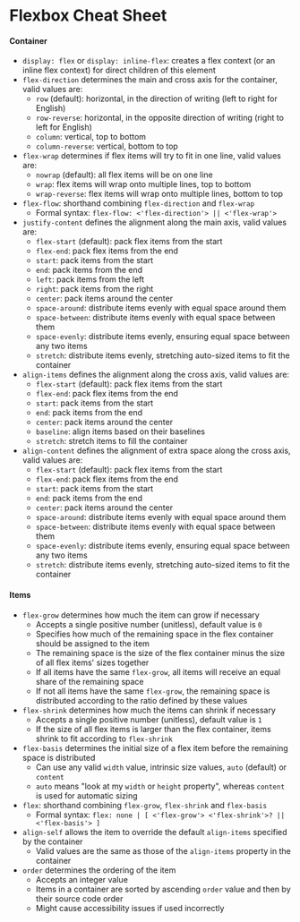 # Flexbox Cheat Sheet

#### Container

-   `display: flex` or `display: inline-flex`: creates a flex context (or an inline flex context) for direct children of this element
-   `flex-direction` determines the main and cross axis for the container, valid values are:
    -   `row` (default): horizontal, in the direction of writing (left to right for English)
    -   `row-reverse`: horizontal, in the opposite direction of writing (right to left for English)
    -   `column`: vertical, top to bottom
    -   `column-reverse`: vertical, bottom to top
-   `flex-wrap` determines if flex items will try to fit in one line, valid values are:
    -   `nowrap` (default): all flex items will be on one line
    -   `wrap`: flex items will wrap onto multiple lines, top to bottom
    -   `wrap-reverse`: flex items will wrap onto multiple lines, bottom to top
-   `flex-flow`: shorthand combining `flex-direction` and `flex-wrap`
    -   Formal syntax: `flex-flow: <'flex-direction'> || <'flex-wrap'>`
-   `justify-content` defines the alignment along the main axis, valid values are:
    -   `flex-start` (default): pack flex items from the start
    -   `flex-end`: pack flex items from the end
    -   `start`: pack items from the start
    -   `end`: pack items from the end
    -   `left`: pack items from the left
    -   `right`: pack items from the right
    -   `center`: pack items around the center
    -   `space-around`: distribute items evenly with equal space around them
    -   `space-between`: distribute items evenly with equal space between them
    -   `space-evenly`: distribute items evenly, ensuring equal space between any two items
    -   `stretch`: distribute items evenly, stretching auto-sized items to fit the container
-   `align-items` defines the alignment along the cross axis, valid values are:
    -   `flex-start` (default): pack flex items from the start
    -   `flex-end`: pack flex items from the end
    -   `start`: pack items from the start
    -   `end`: pack items from the end
    -   `center`: pack items around the center
    -   `baseline`: align items based on their baselines
    -   `stretch`: stretch items to fill the container
-   `align-content` defines the alignment of extra space along the cross axis, valid values are:
    -   `flex-start` (default): pack flex items from the start
    -   `flex-end`: pack flex items from the end
    -   `start`: pack items from the start
    -   `end`: pack items from the end
    -   `center`: pack items around the center
    -   `space-around`: distribute items evenly with equal space around them
    -   `space-between`: distribute items evenly with equal space between them
    -   `space-evenly`: distribute items evenly, ensuring equal space between any two items
    -   `stretch`: distribute items evenly, stretching auto-sized items to fit the container

#### Items

-   `flex-grow` determines how much the item can grow if necessary
    -   Accepts a single positive number (unitless), default value is `0`
    -   Specifies how much of the remaining space in the flex container should be assigned to the item
    -   The remaining space is the size of the flex container minus the size of all flex items' sizes together
    -   If all items have the same `flex-grow`, all items will receive an equal share of the remaining space
    -   If not all items have the same `flex-grow`, the remaining space is distributed according to the ratio defined by these values
-   `flex-shrink` determines how much the items can shrink if necessary
    -   Accepts a single positive number (unitless), default value is `1`
    -   If the size of all flex items is larger than the flex container, items shrink to fit according to `flex-shrink`
-   `flex-basis` determines the initial size of a flex item before the remaining space is distributed
    -   Can use any valid `width` value, intrinsic size values, `auto` (default) or `content`
    -   `auto` means "look at my `width` or `height` property", whereas `content` is used for automatic sizing
-   `flex`: shorthand combining `flex-grow`, `flex-shrink` and `flex-basis`
    -   Formal syntax: `flex: none | [ <'flex-grow'> <'flex-shrink'>? || <'flex-basis'> ]`
-   `align-self` allows the item to override the default `align-items` specified by the container
    -   Valid values are the same as those of the `align-items` property in the container
-   `order` determines the ordering of the item
    -   Accepts an integer value
    -   Items in a container are sorted by ascending `order` value and then by their source code order
    -   Might cause accessibility issues if used incorrectly
